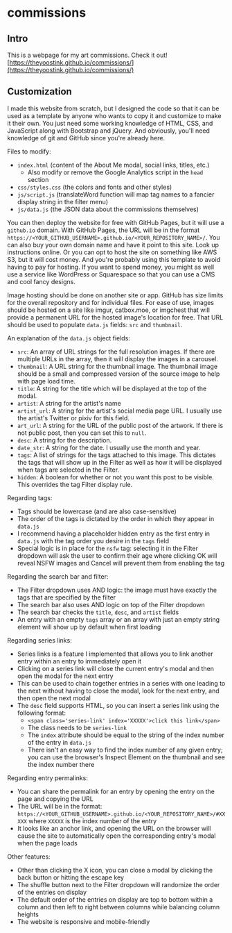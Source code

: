 # commissions

## Intro

This is a webpage for my art commissions. Check it out! [https://theyoostink.github.io/commissions/](https://theyoostink.github.io/commissions/)

## Customization

I made this website from scratch, but I designed the code so that it can be used as a template by anyone who wants to copy it and customize to make it their own. You just need some working knowledge of HTML, CSS, and JavaScript along with Bootstrap and jQuery. And obviously, you'll need knowledge of git and GitHub since you're already here.

Files to modify:

- `index.html` (content of the About Me modal, social links, titles, etc.)
	- Also modify or remove the Google Analytics script in the `head` section
- `css/styles.css` (the colors and fonts and other styles)
- `js/script.js` (translateWord function will map tag names to a fancier display string in the filter menu)
- `js/data.js` (the JSON data about the commissions themselves)

You can then deploy the website for free with GitHub Pages, but it will use a `github.io` domain. With GitHub Pages, the URL will be in the format `https://<YOUR_GITHUB_USERNAME>.github.io/<YOUR_REPOSITORY_NAME>/`. You can also buy your own domain name and have it point to this site. Look up instructions online. Or you can opt to host the site on something like AWS S3, but it will cost money. And you're probably using this template to avoid having to pay for hosting. If you want to spend money, you might as well use a service like WordPress or Squarespace so that you can use a CMS and cool fancy designs.

Image hosting should be done on another site or app. GitHub has size limits for the overall repository and for individual files. For ease of use, images should be hosted on a site like imgur, catbox.moe, or imgchest that will provide a permanent URL for the hosted image's location for free. That URL should be used to populate `data.js` fields: `src` and `thumbnail`.

An explanation of the `data.js` object fields:

- `src`: An array of URL strings for the full resolution images. If there are multiple URLs in the array, then it will display the images in a carousel.
- `thumbnail`: A URL string for the thumbnail image. The thumbnail image should be a small and compressed version of the source image to help with page load time.
- `title`: A string for the title which will be displayed at the top of the modal.
- `artist`: A string for the artist's name
- `artist_url`: A string for the artist's social media page URL. I usually use the artist's Twitter or pixiv for this field.
- `art_url`: A string for the URL of the public post of the artwork. If there is not public post, then you can set this to `null`.
- `desc`: A string for the description.
- `date_str`: A string for the date. I usually use the month and year.
- `tags`: A list of strings for the tags attached to this image. This dictates the tags that will show up in the Filter as well as how it will be displayed when tags are selected in the Filter.
- `hidden`: A boolean for whether or not you want this post to be visible. This overrides the tag Filter display rule.

Regarding tags:

- Tags should be lowercase (and are also case-sensitive)
- The order of the tags is dictated by the order in which they appear in `data.js`
- I recommend having a placeholder hidden entry as the first entry in `data.js` with the tag order you desire in the `tags` field
- Special logic is in place for the `nsfw` tag: selecting it in the Filter dropdown will ask the user to confirm their age where clicking OK will reveal NSFW images and Cancel will prevent them from enabling the tag

Regarding the search bar and filter:

- The Filter dropdown uses AND logic: the image must have exactly the tags that are specified by the filter
- The search bar also uses AND logic on top of the Filter dropdown
- The search bar checks the `title`, `desc`, and `artist` fields
- An entry with an empty `tags` array or an array with just an empty string element will show up by default when first loading

Regarding series links:

- Series links is a feature I implemented that allows you to link another entry within an entry to immediately open it
- Clicking on a series link will close the current entry's modal and then open the modal for the next entry
- This can be used to chain together entries in a series with one leading to the next without having to close the modal, look for the next entry, and then open the next modal
- The `desc` field supports HTML, so you can insert a series link using the following format:
	- `<span class='series-link' index='XXXXX'>click this link</span>`
	- The class needs to be `series-link`
	- The `index` attribute should be equal to the string of the index number of the entry in `data.js`
	- There isn't an easy way to find the index number of any given entry; you can use the browser's Inspect Element on the thumbnail and see the index number there

Regarding entry permalinks:

- You can share the permalink for an entry by opening the entry on the page and copying the URL
- The URL will be in the format: `https://<YOUR_GITHUB_USERNAME>.github.io/<YOUR_REPOSITORY_NAME>/#XXXXX` where `XXXXX` is the index number of the entry
- It looks like an anchor link, and opening the URL on the browser will cause the site to automatically open the corresponding entry's modal when the page loads

Other features:

- Other than clicking the X icon, you can close a modal by clicking the back button or hitting the escape key
- The shuffle button next to the Filter dropdown will randomize the order of the entries on display
- The default order of the entries on display are top to bottom within a column and then left to right between columns while balancing column heights
- The website is responsive and mobile-friendly